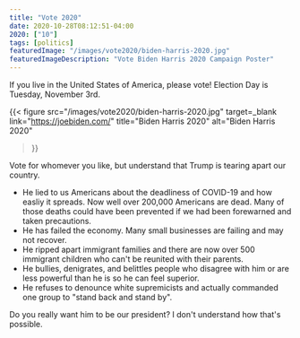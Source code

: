 ```yaml
---
title: "Vote 2020"
date: 2020-10-28T08:12:51-04:00
2020: ["10"]
tags: [politics]
featuredImage: "/images/vote2020/biden-harris-2020.jpg"
featuredImageDescription: "Vote Biden Harris 2020 Campaign Poster"
---
```

If you live in the United States of America, please vote! Election Day is Tuesday, November 3rd.
<!--more-->

{{< figure
  src="/images/vote2020/biden-harris-2020.jpg"
  target=_blank
  link="https://joebiden.com/"
  title="Biden Harris 2020"
  alt="Biden Harris 2020"
>}}

Vote for whomever you like, but understand that Trump is tearing apart our country.

- He lied to us Americans about the deadliness of COVID-19 and how easliy it spreads. Now well over 200,000 Americans are dead. Many of those deaths could have been prevented if we had been forewarned and taken precautions.
- He has failed the economy. Many small businesses are failing and may not recover.
- He ripped apart immigrant families and there are now over 500 immigrant children who can't be reunited with their parents.
- He bullies, denigrates, and belittles people who disagree with him or are less powerful than he is so he can feel superior.
- He refuses to denounce white supremicists and actually commanded one group to "stand back and stand by".

Do you really want him to be our president? I don't understand how that's possible.
